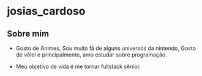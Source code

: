 # josias_cardoso

## Sobre mim 

- Gosto de Animes, Sou muito fã de alguns universos da nintendo, Gosto de vôlei e principalmente, amo estudar sobre programação.

- Meu objetivo de vida é me tornar fullstack sênior.
